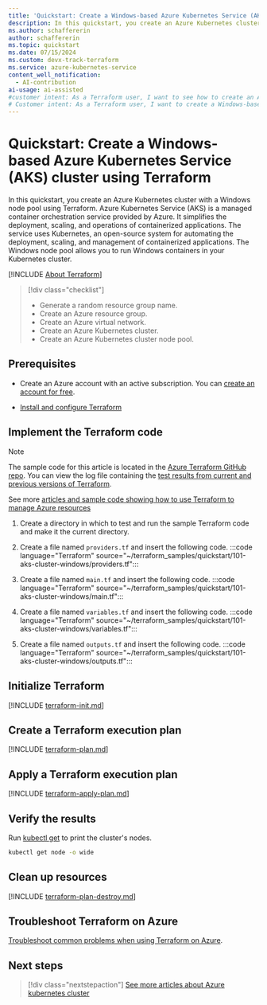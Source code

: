 ```yaml
---
title: 'Quickstart: Create a Windows-based Azure Kubernetes Service (AKS) cluster using Terraform'
description: In this quickstart, you create an Azure Kubernetes cluster with a default node pool and a separate Windows node pool.
ms.author: schaffererin
author: schaffererin
ms.topic: quickstart
ms.date: 07/15/2024
ms.custom: devx-track-terraform
ms.service: azure-kubernetes-service
content_well_notification: 
  - AI-contribution
ai-usage: ai-assisted
#customer intent: As a Terraform user, I want to see how to create an Azure Kubernetes cluster with a Windows node pool.
# Customer intent: As a Terraform user, I want to create a Windows-based Azure Kubernetes Service (AKS) cluster, so that I can efficiently manage and deploy containerized applications with Windows support.
---
```


# Quickstart: Create a Windows-based Azure Kubernetes Service (AKS) cluster using Terraform

In this quickstart, you create an Azure Kubernetes cluster with a Windows node pool using Terraform. Azure Kubernetes Service (AKS) is a managed container orchestration service provided by Azure. It simplifies the deployment, scaling, and operations of containerized applications. The service uses Kubernetes, an open-source system for automating the deployment, scaling, and management of containerized applications. The Windows node pool allows you to run Windows containers in your Kubernetes cluster.

[!INCLUDE [About Terraform](~/azure-dev-docs-pr/articles/terraform/includes/abstract.md)]

> [!div class="checklist"]
> * Generate a random resource group name.
> * Create an Azure resource group.
> * Create an Azure virtual network.
> * Create an Azure Kubernetes cluster.
> * Create an Azure Kubernetes cluster node pool.

## Prerequisites

- Create an Azure account with an active subscription. You can [create an account for free](https://azure.microsoft.com/free/?WT.mc_id=A261C142F).

- [Install and configure Terraform](/azure/developer/terraform/quickstart-configure)

## Implement the Terraform code

> [!NOTE]
> The sample code for this article is located in the [Azure Terraform GitHub repo](https://github.com/Azure/terraform/tree/master/quickstart/101-aks-cluster-windows). You can view the log file containing the [test results from current and previous versions of Terraform](https://github.com/Azure/terraform/tree/master/quickstart/101-aks-cluster-windows/TestRecord.md).
> 
> See more [articles and sample code showing how to use Terraform to manage Azure resources](/azure/terraform)

1. Create a directory in which to test and run the sample Terraform code and make it the current directory.

1. Create a file named `providers.tf` and insert the following code.
    :::code language="Terraform" source="~/terraform_samples/quickstart/101-aks-cluster-windows/providers.tf":::

1. Create a file named `main.tf` and insert the following code.
    :::code language="Terraform" source="~/terraform_samples/quickstart/101-aks-cluster-windows/main.tf":::

1. Create a file named `variables.tf` and insert the following code.
    :::code language="Terraform" source="~/terraform_samples/quickstart/101-aks-cluster-windows/variables.tf":::

1. Create a file named `outputs.tf` and insert the following code.
    :::code language="Terraform" source="~/terraform_samples/quickstart/101-aks-cluster-windows/outputs.tf":::

## Initialize Terraform

[!INCLUDE [terraform-init.md](~/azure-dev-docs-pr/articles/terraform/includes/terraform-init.md)]

## Create a Terraform execution plan

[!INCLUDE [terraform-plan.md](~/azure-dev-docs-pr/articles/terraform/includes/terraform-plan.md)]

## Apply a Terraform execution plan

[!INCLUDE [terraform-apply-plan.md](~/azure-dev-docs-pr/articles/terraform/includes/terraform-apply-plan.md)]

## Verify the results

Run [kubectl get](https://kubernetes.io/docs/reference/generated/kubectl/kubectl-commands#get) to print the cluster's nodes.

```bash
kubectl get node -o wide
```

## Clean up resources

[!INCLUDE [terraform-plan-destroy.md](~/azure-dev-docs-pr/articles/terraform/includes/terraform-plan-destroy.md)]

## Troubleshoot Terraform on Azure

[Troubleshoot common problems when using Terraform on Azure](/azure/developer/terraform/troubleshoot).

## Next steps

> [!div class="nextstepaction"]
> [See more articles about Azure kubernetes cluster](/azure/aks)
